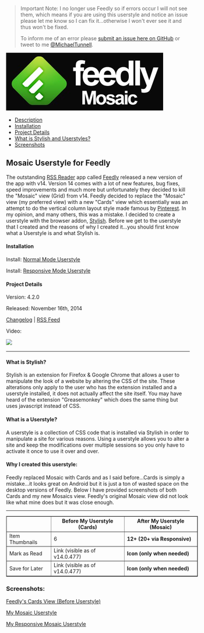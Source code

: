> Important Note: I no longer use Feedly so if errors occur I will not see them, which means if you are using this userstyle and notice an issue please let me know so I can fix it...otherwise I won't ever see it and thus won't be fixed.
>
> To inform me of an error please [submit an issue here on GitHub](https://github.com/MichaelTunnell/feedly-mosaic-userstyle/issues) or tweet to me [@MichaelTunnell](https://twitter.com/michaeltunnell).

![](feedly-mosaic-logo.jpg)

- [Description](#description)
- [Installation](#install)
- [Project Details](#details)
- [What is Stylish and Userstyles?](#stylish)
- [Screenshots](#screenshots)

## Mosaic Userstyle for Feedly<a name="description"></a>

The outstanding [RSS Reader](http://youtu.be/0klgLsSxGsU) app called [Feedly](http://feedly.com/) released a new version of the app with v14. Version 14 comes with a lot of new features, bug fixes, speed improvements and much more but unfortunately they decided to kill the "Mosaic" view (Grid) from v14. Feedly decided to replace the "Mosaic" view (my preferred view) with a new "Cards" view which essentially was an attempt to do the vertical column layout style made famous by [Pinterest](http://pinterest.com/). In my opinion, and many others, this was a mistake. I decided to create a userstyle with the browser addon, [Stylish](http://en.wikipedia.org/wiki/Stylish). Before we get to the userstyle that I created and the reasons of why I created it...you should first know what a Userstyle is and what Stylish is.

#### Installation<a name="install"></a>

Install: [Normal Mode Userstyle](https://userstyles.org/styles/85422/feedly-grid-view-mosaic)

Install: [Responsive Mode Userstyle](https://userstyles.org/styles/107306/feedly-grid-view-mosaic-responsive)

#### Project Details<a name="details"></a>

Version: 4.2.0

Released: November 16th, 2014

[Changelog](CHANGELOG.md) | [RSS Feed](https://github.com/MichaelTunnell/feedly-mosaic-userstyle/releases.atom)

Video:

[![](https://i.ytimg.com/vi/htMBGpLMZFg/maxresdefault.jpg)](https://www.youtube.com/watch?v=htMBGpLMZFg)

---------------

#### What is Stylish?<a name="stylish"></a>

Stylish is an extension for Firefox & Google Chrome that allows a user to manipulate the look of a website by altering the CSS of the site. These alterations only apply to the user who has the extension installed and a userstyle installed, it does not actually affect the site itself. You may have heard of the extension "Greasemonkey" which does the same thing but uses javascript instead of CSS.

#### What is a Userstyle?

A userstyle is a collection of CSS code that is installed via Stylish in order to manipulate a site for various reasons. Using a userstyle allows you to alter a site and keep the modifications over multiple sessions so you only have to activate it once to use it over and over.

#### Why I created this userstyle:

Feedly replaced Mosaic with Cards and as I said before...Cards is simply a mistake...it looks great on Android but it is just a ton of wasted space on the desktop versions of Feedly. Below I have provided screenshots of both Cards and my new Mosaics view. Feedly's original Mosaic view did not look like what mine does but it was close enough.

---------------

<table style="width: 526px;" cellspacing="0" cellpadding="0" border="1" align="center">
    <tbody>
        <tr>
            <th>
                &nbsp;</tn>
            <th>
                Before My Userstyle (Cards)</th>
            <th>
                After My Userstyle (Mosaic)</th>
        </tr>
        <tr>
            <td>
                Item Thumbnails</td>
            <td>
                    6
            </td>
            <td>
                <strong>12+ (20+ via Responsive)</strong></td>
        </tr>
        <tr>
            <td>
                Mark as Read</td>
            <td>
                Link (visible as of v14.0.477)</td>
            <td>
                    <strong>Icon (only when needed)</strong>
            </td>
        </tr>
        <tr>
            <td>
                Save for Later</td>
            <td>
                Link (visible as of v14.0.477)</td>
            <td>
                    <strong>Icon (only when needed)</strong>
            </td>
        </tr>
    </tbody>
</table>

### Screenshots:<a name="screenshots"></a>

[Feedly's Cards View (Before Userstyle)](https://userstyles.org/style_screenshots/85422_additional_12996.jpeg?r=1480766755)

[My Mosaic Userstyle](https://userstyles.org/style_screenshots/85422_after.jpeg?r=1480766755)

[My Responsive Mosaic Userstyle](https://userstyles.org/style_screenshots/107306_after.jpeg?r=1480982757)